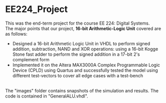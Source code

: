 # EE224_Project

This was the end-term project for the course EE 224: Digital Systems. <br>
The major points that our project, **16-bit Arithmetic-Logic Unit** covered are as follows:
* Designed a 16-bit Arithmetic Logic Unit in VHDL to perform signed addition, subtraction, NAND and XOR operations: using a 
  16-bit Kogge Stone fast adder to perform the signed addition in a 17-bit 2's complement form
* Implemented it on the Altera MAX3000A Complex Programmable Logic Device (CPLD) using Quartus and successfully 
  tested the model using different test-vectors to cover all edge cases with a test-bench
  
<br>
The "images" folder contains snapshots of the simulation and results. The code is contained in "GeneralALU.vhdl".
